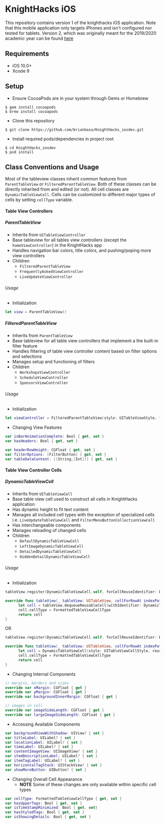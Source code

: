 # KnightHacks iOS
This repository contains version 1 of the knighthacks iOS application. Note that this mobile application only targets iPhones and isn't configured nor tested for tablets. Version 2, which was originally meant for the 2019/2020 academic year can be found [here](https://github.com/KnightHacks/KnightHacks-Mobile-2.0)

## Requirements

- iOS 10.0+
- Xcode 9

## Setup
- Ensure CocoaPods are in your system through Gems or Homebrew
```
$ gem install cocoapods
$ brew install cocoapods
```
- Clone this repository
```
$ git clone https://github.com/brianbaso/KnightHacks_iosdev.git
```
- Install required pods/dependencies in project root
```
$ cd KnightHacks_iosdev
$ pod install
```

## Class Conventions and Usage

Most of the tableview classes inherit common features from `ParentTableView` or `FilteredParentTableView`. Both of these classes can be directly inherited from and edited (or not). All cell classes are `DynamicTableViewCell`. Cells can be customized to different major types of cells by setting `cellType` variable.

#### Table View Controllers

##### ParentTableView

- Inherits from `UITableViewController`
- Base tableview for all tables view controllers (except the `homeViewController`) in the KnightHacks app
- Handles navigation bar colors, title colors, and pushing/poping more view controllers
- Children
  - `FilteredParentTableView`
  - `FrequentlyAskedViewController`
  - `LiveUpdateViewController`
  
###### Usage
- Initialization
```swift
let view = ParentTableView()
```

##### FilteredParentTableView
- Inherits from `ParentTableView`
- Base tableview for all table view controllers that implement a the built-in filter feature
- Handles filtering of table view controller content based on filter options and selections
- Manages setup and functioning of filters
- Children
  - `WorkshopsViewController`
  - `ScheduleViewController`
  - `SponsorsViewController`

###### Usage
- Initialization
```swift 
let viewController = FilteredParentTableView(style: UITableViewStyle, filterOptions: [FilterButton], content: [(String,[Int])])
```
- Changing View Features
```swift 
var isBarAnimationComplete: Bool { get, set }
var hasHeaders: Bool { get, set }

var headerRowHeight: CGFloat { get, set }
var filterOptions: [FilterButton] { get, set }
var tableDataContent: [(String,[Int])] { get, set }
```

#### Table View Controller Cells

##### DynamicTableViewCell
- Inherits from `UITableViewCell`
- Base table view cell used to construct all cells in KnightHacks application
- Has dynamic height to fit text content
- Manages all included cell types with the exception of specialized cells i.e. `LiveUpdateTableViewCell` and `FilterMenuButtonCollectionViewCell`
- Has interchangeable components
- Manages reloading of changed cells
- Children 
  - `DefaultDynamicTableViewCell`
  - `LeftImageDynamicTableViewCell`
  - `DetailedDynamicTableViewCell`
  - `HiddenDetailDynamicTableViewCell`
  
###### Usage
- Initialization
```swift 
tableView.register(DynamicTableViewCell.self, forCellReuseIdentifier: DynamicTableViewCell.identifier)

override func tableView(_ tableView: UITableView, cellForRowAt indexPath: IndexPath) -> UITableViewCell {
      let cell = tableView.dequeueReusableCell(withIdentifier: DynamicTableViewCell.identifier, for: indexPath) as! DynamicTableViewCell
      cell.cellType = FormattedTableViewCellType
      return cell
}
```

OR 

``` swift 
tableView.register(DynamicTableViewCell.self, forCellReuseIdentifier: DynamicTableViewCell.identifier)

override func tableView(_ tableView: UITableView, cellForRowAt indexPath: IndexPath) -> UITableViewCell {
      let cell = DynamicTableViewCell(style: UITableViewCellStyle, reuseIdentifier: DynamicTableViewCell.identifier) as! DynamicTableViewCell
      cell.cellType = FormattedTableViewCellType
      return cell
}
```
- Changing Internal Components
```swift 
// margins, borders and sizes
override var xMargin: CGFloat { get }
override var yMargin: CGFloat { get }
override var backgroundInnerMargin: CGFloat { get }

// images in cell
override var imageSideLength: CGFloat { get }
override var largeImageSideLength: CGFloat { get }
```

- Accessing Available Components
```swift 
var backgroundViewWithShadow: UIView? { set }
var titleLabel: UILabel? { set }
var locationLabel: UILabel? { set }
var timeLabel: UILabel? { set }
var contentImageView: UIImageView? { set }
var itemDescriptionLabel: UILabel? { set }
var itemTagLabel: UILabel? { set }
var horizontalTagStack: UIStackView? { set }
var showMoreButton: UIButton? { set }
```

- Changing Overall Cell Appearance
  - **NOTE** Some of these changes are only available within specific cell types
``` swift 
var cellType: FormattedTableViewCellType { get, set }
var hasUpperTags: Bool { get, set }
var isTimeStampMinimized: Bool { get, set}
var hasStyledTags: Bool { get, set }
var isShowingDetails: Bool { get, set }
```
  
